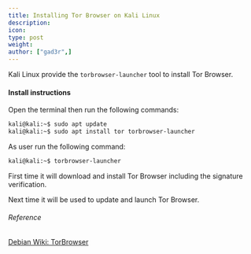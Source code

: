 ```yaml
---
title: Installing Tor Browser on Kali Linux
description:
icon:
type: post
weight:
author: ["gad3r",]
---
```


Kali Linux provide the `torbrowser-launcher` tool to install Tor Browser.

#### Install instructions

Open the terminal then run the following commands:

```markdown
kali@kali:~$ sudo apt update
kali@kali:~$ sudo apt install tor torbrowser-launcher
```

As user run the following command:

```markdown
kali@kali:~$ torbrowser-launcher
```

First time it will download and install Tor Browser including the signature verification.

Next time it will be used to update and launch Tor Browser.

###### Reference

[Debian Wiki: TorBrowser](https://wiki.debian.org/TorBrowser)
